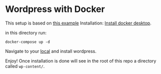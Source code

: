 # Wordpress with Docker

This setup is based on [this example](https://docs.docker.com/compose/wordpress/)
Installation: [Install docker desktop](https://docs.docker.com/install/#desktop).

in this directory run: 

```
docker-compose up -d
```

Navigate to your [local](http://localhost:8000/) and install wordpress.

Enjoy! Once installation is done will see in the root of this repo a directory called `wp-content/`.